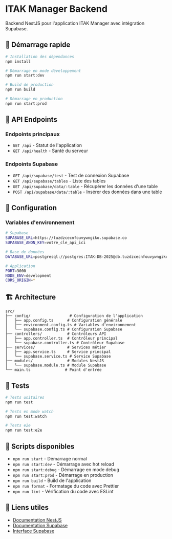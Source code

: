 # ITAK Manager Backend

Backend NestJS pour l'application ITAK Manager avec intégration Supabase.

## 🚀 Démarrage rapide

```bash
# Installation des dépendances
npm install

# Démarrage en mode développement
npm run start:dev

# Build de production
npm run build

# Démarrage en production
npm run start:prod
```

## 📡 API Endpoints

### Endpoints principaux

- `GET /api` - Statut de l'application
- `GET /api/health` - Santé du serveur

### Endpoints Supabase

- `GET /api/supabase/test` - Test de connexion Supabase
- `GET /api/supabase/tables` - Liste des tables
- `GET /api/supabase/data/:table` - Récupérer les données d'une table
- `POST /api/supabase/data/:table` - Insérer des données dans une table

## 🔧 Configuration

### Variables d'environnement

```bash
# Supabase
SUPABASE_URL=https://tuzdzcecnfouvywngiko.supabase.co
SUPABASE_ANON_KEY=votre_cle_api_ici

# Base de données
DATABASE_URL=postgresql://postgres:ITAK-DB-2025@db.tuzdzcecnfouvywngiko.supabase.co:5432/postgres

# Application
PORT=3000
NODE_ENV=development
CORS_ORIGIN=*
```

## 🏗️ Architecture

```
src/
├── config/                 # Configuration de l'application
│   ├── app.config.ts      # Configuration générale
│   ├── environment.config.ts # Variables d'environnement
│   └── supabase.config.ts # Configuration Supabase
├── controllers/           # Contrôleurs API
│   ├── app.controller.ts  # Contrôleur principal
│   └── supabase.controller.ts # Contrôleur Supabase
├── services/              # Services métier
│   ├── app.service.ts     # Service principal
│   └── supabase.service.ts # Service Supabase
├── modules/               # Modules NestJS
│   └── supabase.module.ts # Module Supabase
└── main.ts               # Point d'entrée
```

## 🧪 Tests

```bash
# Tests unitaires
npm run test

# Tests en mode watch
npm run test:watch

# Tests e2e
npm run test:e2e
```

## 📝 Scripts disponibles

- `npm run start` - Démarrage normal
- `npm run start:dev` - Démarrage avec hot reload
- `npm run start:debug` - Démarrage en mode debug
- `npm run start:prod` - Démarrage en production
- `npm run build` - Build de l'application
- `npm run format` - Formatage du code avec Prettier
- `npm run lint` - Vérification du code avec ESLint

## 🔗 Liens utiles

- [Documentation NestJS](https://docs.nestjs.com/)
- [Documentation Supabase](https://supabase.com/docs)
- [Interface Supabase](https://tuzdzcecnfouvywngiko.supabase.co)
